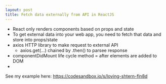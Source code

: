 ```yaml
---
layout: post
title: Fetch data externally from API in ReactJS
---
```

- React only renders components based on props and state
- To get external data into your web app, you need to fetch that data and store into props/state
- axios HTTP library to make request to external API
  - axios.get(...) chained by .then() to parsee response
- componentDidMount life cycle method = after elements are added to DOM
- 

See my example here:
https://codesandbox.io/s/loving-shtern-fln8d
